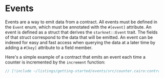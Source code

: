 # Events

Events are a way to emit data from a contract. All events must be defined in the `Event` enum, which must be annotated with the `#[event]` attribute.
An event is defined as a struct that derives the `starknet::Event` trait. The fields of that struct correspond to the data that will be emitted. An event can be indexed for easy and fast access when querying the data at a later time by adding a `#[key]` attribute to a field member.

Here's a simple example of a contract that emits an event each time a counter is incremented by the `increment` function:

```rust
// [!include ~/listings/getting-started/events/src/counter.cairo:contract]
```
